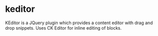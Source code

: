 # keditor
KEditor is a JQuery plugin which provides a content editor with drag and drop snippets. Uses CK Editor for inline editing of blocks.
